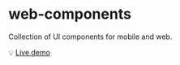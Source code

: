 # web-components
Collection of UI components for mobile and web.

&#128161; [Live demo](https://objektlabs.github.io/web-components)